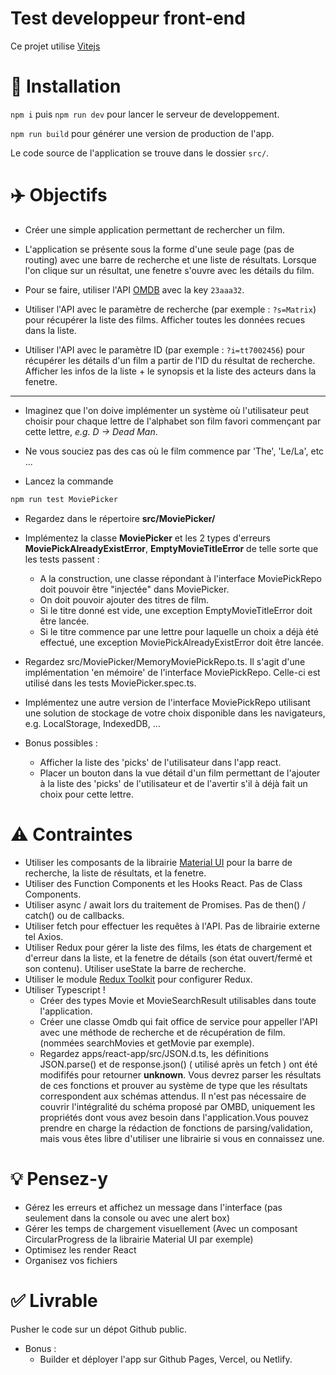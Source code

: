 # Test developpeur front-end

Ce projet utilise [Vitejs](https://vitejs.dev)

# 🛫 Installation

`npm i` puis `npm run dev` pour lancer le serveur de developpement.

`npm run build` pour générer une version de production de l'app.

Le code source de l'application se trouve dans le dossier `src/`.

# ✈️ Objectifs

- Créer une simple application permettant de rechercher un film.

- L'application se présente sous la forme d'une seule page (pas de routing) avec une barre de recherche et une liste de résultats. Lorsque l'on clique sur un résultat, une fenetre s'ouvre avec les détails du film.

- Pour se faire, utiliser l'API [OMDB](http://www.omdbapi.com) avec la key `23aaa32`.

- Utiliser l'API avec le paramètre de recherche (par exemple : `?s=Matrix`) pour récupérer la liste des films. Afficher toutes les données recues dans la liste.

- Utiliser l'API avec le paramètre ID (par exemple : `?i=tt7002456`) pour récupérer les détails d'un film a partir de l'ID du résultat de recherche. Afficher les infos de la liste + le synopsis et la liste des acteurs dans la fenetre.

---

- Imaginez que l'on doive implémenter un système où l'utilisateur peut choisir pour chaque lettre de l'alphabet son film favori commençant par cette lettre, _e.g. D -> Dead Man_.

- Ne vous souciez pas des cas où le film commence par 'The', 'Le/La', etc ...

- Lancez la commande

```sh
npm run test MoviePicker
```

- Regardez dans le répertoire **src/MoviePicker/**

- Implémentez la classe **MoviePicker** et les 2 types d'erreurs **MoviePickAlreadyExistError**, **EmptyMovieTitleError** de telle sorte que les tests passent :

  - A la construction, une classe répondant à l'interface MoviePickRepo doit pouvoir être "injectée" dans MoviePicker.
  - On doit pouvoir ajouter des titres de film.
  - Si le titre donné est vide, une exception EmptyMovieTitleError doit être lancée.
  - Si le titre commence par une lettre pour laquelle un choix a déjà été effectué, une exception MoviePickAlreadyExistError doit être lancée.

- Regardez src/MoviePicker/MemoryMoviePickRepo.ts. Il s'agit d'une implémentation 'en mémoire' de l'interface MoviePickRepo.
  Celle-ci est utilisé dans les tests MoviePicker.spec.ts.

- Implémentez une autre version de l'interface MoviePickRepo utilisant une solution de stockage de votre choix disponible dans les navigateurs, e.g. LocalStorage, IndexedDB, ...

- Bonus possibles :
  - Afficher la liste des 'picks' de l'utilisateur dans l'app react.
  - Placer un bouton dans la vue détail d'un film permettant de l'ajouter à la liste des 'picks' de l'utilisateur et de l'avertir s'il à déjà fait un choix pour cette lettre.

# ⚠️ Contraintes

- Utiliser les composants de la librairie [Material UI](https://material-ui.com/) pour la barre de recherche, la liste de résultats, et la fenetre.
- Utiliser des Function Components et les Hooks React. Pas de Class Components.
- Utiliser async / await lors du traitement de Promises. Pas de then() / catch() ou de callbacks.
- Utiliser fetch pour effectuer les requêtes à l'API. Pas de librairie externe tel Axios.
- Utiliser Redux pour gérer la liste des films, les états de chargement et d'erreur dans la liste, et la fenetre de détails (son état ouvert/fermé et son contenu). Utiliser useState la barre de recherche.
- Utiliser le module [Redux Toolkit](https://redux-toolkit.js.org) pour configurer Redux.
- Utiliser Typescript !
  - Créer des types Movie et MovieSearchResult utilisables dans toute l'application.
  - Créer une classe Omdb qui fait office de service pour appeller l'API avec une méthode de recherche et de récupération de film. (nommées searchMovies et getMovie par exemple).
  - Regardez apps/react-app/src/JSON.d.ts, les définitions JSON.parse() et de response.json() ( utilisé après un fetch ) ont été modififés pour retourner **unknown**. Vous devrez parser les résultats de ces fonctions et prouver au système de type que les résultats correspondent aux schémas attendus. Il n'est pas nécessaire de couvrir l'intégralité du schéma proposé par OMBD, uniquement les propriétés dont vous avez besoin dans l'application.Vous pouvez prendre en charge la rédaction de fonctions de parsing/validation, mais vous êtes libre d'utiliser une librairie si vous en connaissez une.

# 💡 Pensez-y

- Gérez les erreurs et affichez un message dans l'interface (pas seulement dans la console ou avec une alert box)
- Gérer les temps de chargement visuellement (Avec un composant CircularProgress de la librairie Material UI par exemple)
- Optimisez les render React
- Organisez vos fichiers

# ✅ Livrable

Pusher le code sur un dépot Github public.

- Bonus :
  - Builder et déployer l'app sur Github Pages, Vercel, ou Netlify.
